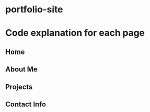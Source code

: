 # portfolio-site
<h1>Code explanation for each page</h1>

<h2>Home</h2>

<h2>About Me</h2>

<h2>Projects</h2>

<h2>Contact Info</h2>
